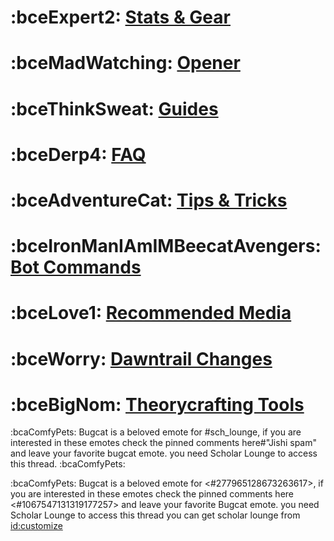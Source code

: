 # :bceExpert2:  [Stats & Gear](https://discord.com/channels/1250303840670978168/1250307966054437026/1250307967228706906)       
# :bceMadWatching:  [Opener](https://discord.com/channels/1250303840670978168/1250309829365334076)      
# :bceThinkSweat:  [Guides](https://discord.com/channels/1250303840670978168/1250438892713152697)
# :bceDerp4:  [FAQ](https://discord.com/channels/1250303840670978168/1250340080544124989)
# :bceAdventureCat:  [Tips & Tricks](https://discord.com/channels/1250303840670978168/1250348494179536948)
# :bceIronManIAmIMBeecatAvengers:  [Bot Commands](https://discord.com/channels/1250303840670978168/1250340113313955850)
# :bceLove1:  [Recommended Media](https://discord.com/channels/1250303840670978168/1250340154028199976)
# :bceWorry:  [Dawntrail Changes](https://discord.com/channels/1250303840670978168/1250340236136022120)
# :bceBigNom:  [Theorycrafting Tools](https://discord.com/channels/1250303840670978168/1250340030564794418)



:bcaComfyPets: Bugcat is a beloved emote for #sch_lounge, if you are interested in these emotes check the pinned comments here#"Jishi spam" and leave your favorite bugcat emote. you need Scholar Lounge to access this thread. :bcaComfyPets:

:bcaComfyPets: Bugcat is a beloved emote for <#277965128673263617>, if you are interested in these emotes check the pinned comments here <#1067547131319177257> and leave your favorite Bugcat emote. you need Scholar Lounge to access this thread you can get scholar lounge from <id:customize>
